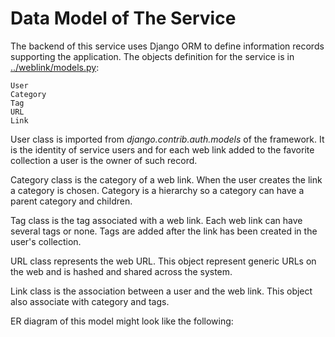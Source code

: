 # Data Model of The Service

The backend of this service uses Django ORM to define information records supporting the application. The objects definition for the service is in [../weblink/models.py]():

```
User
Category
Tag
URL
Link
```

User class is imported from *django.contrib.auth.models* of the framework. It is the identity of service users and for each web link added to the favorite collection a user is the owner of such record.

Category class is the category of a web link. When the user creates the link a category is chosen. Category is a hierarchy so a category can have a parent category and children.

Tag class is the tag associated with a web link. Each web link can have several tags or none. Tags are added after the link has been created in the user's collection.

URL class represents the web URL. This object represent generic URLs on the web and is hashed and shared across the system.

Link class is the association between a user and the web link. This object also associate with category and tags.

ER diagram of this model might look like the following:

